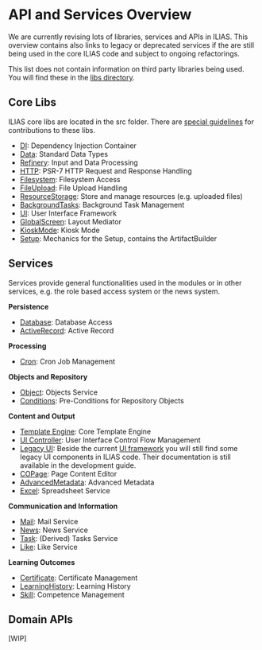 # API and Services Overview

We are currently revising lots of libraries, services and APIs in ILIAS. This overview contains also links to legacy or deprecated services if the are still being used in the core ILIAS code and subject to ongoing refactorings.

This list does not contain information on third party libraries being used. You will find these in the [libs directory](../../libs/README.md).


## Core Libs

ILIAS core libs are located in the src folder. There are [special guidelines](../../src/README.md) for contributions to these libs.

- [DI](../../src/DI/README.md): Dependency Injection Container
- [Data](../../src/Data/README.md): Standard Data Types
- [Refinery](../../src/Refinery/README.md): Input and Data Processing
- [HTTP](../../src/HTTP/README.md): PSR-7 HTTP Request and Response Handling
- [Filesystem](../../src/Filesystem/README.md): Filesystem Access
- [FileUpload](../../src/FileUpload/README.md): File Upload Handling
- [ResourceStorage](../../src/ResourceStorage/README.md): Store and manage resources (e.g. uploaded files)
- [BackgroundTasks](../../src/BackgroundTasks/README.md): Background Task Management
- [UI](../../src/UI/README.md): User Interface Framework
- [GlobalScreen](../../src/GlobalScreen/README.md): Layout Mediator
- [KioskMode](../../src/KioskMode/README.md): Kiosk Mode
- [Setup](../../src/Setup/README.md): Mechanics for the Setup, contains the ArtifactBuilder


## Services

Services provide general functionalities used in the modules or in other services, e.g. the role based access system or the news system.

**Persistence**

- [Database](../../components/ILIAS/Database/README.md): Database Access
- [ActiveRecord](../../components/ILIAS/ActiveRecord/README.md): Active Record

**Processing**

- [Cron](../../components/ILIAS/Cron/README.md): Cron Job Management

**Objects and Repository**

- [Object](../../components/ILIAS/Object/README.md): Objects Service
- [Conditions](../../components/ILIAS/Conditions/README.md): Pre-Conditions for Repository Objects

**Content and Output**

- [Template Engine](../../components/ILIAS/UICore/template-engine.md): Core Template Engine
- [UI Controller](../../components/ILIAS/UICore/ilctrl.md): User Interface Control Flow Management
- [Legacy UI](https://docu.ilias.de/goto_docu_st_64268_42.html): Beside the current [UI framework](../../src/UI/README.md) you will still find some legacy UI components in ILIAS code. Their documentation is still available in the development guide.
- [COPage](../../components/ILIAS/COPage/README.md): Page Content Editor
- [AdvancedMetadata](../../components/ILIAS/AdvancedMetaData/README.md): Advanced Metadata
- [Excel](../../components/ILIAS/Excel/README.md): Spreadsheet Service

**Communication and Information**

- [Mail](../../components/ILIAS/Mail/README.md): Mail Service
- [News](../../components/ILIAS/News/README.md): News Service
- [Task](../../components/ILIAS/Tasks/README.md): (Derived) Tasks Service
- [Like](../../components/ILIAS/Like/README.md): Like Service

**Learning Outcomes**

- [Certificate](../../components/ILIAS/Certificate/README.md): Certificate Management
- [LearningHistory](../../components/ILIAS/LearningHistory/README.md): Learning History
- [Skill](../../components/ILIAS/Skill/README.md#api): Competence Management


## Domain APIs

[WIP]
